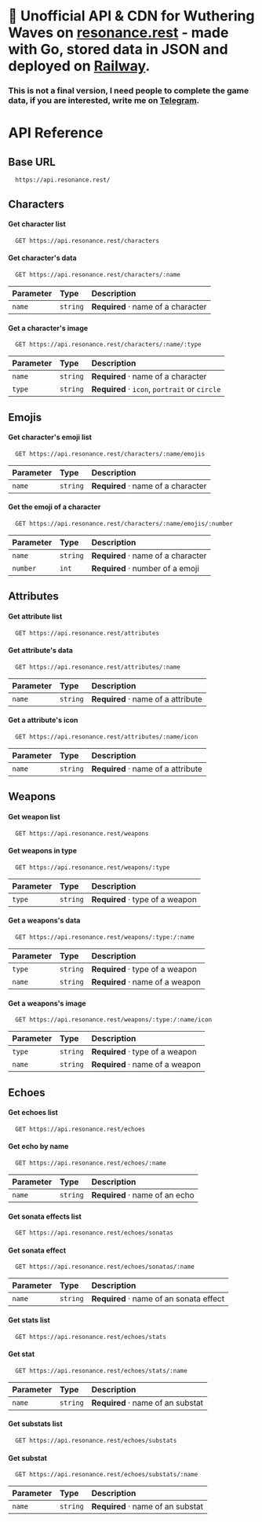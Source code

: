 # 🔗 Unofficial API & CDN for Wuthering Waves on [**resonance.rest**](https://api.resonance.rest) - made with **Go**, stored data in **JSON** and deployed on [**Railway**](https://railway.app).

### This is **not** a final version, I need people to complete the game data, if you are interested, write me on [**Telegram**](https://t.me/whosneksio).


# API Reference

## Base URL

```http
  https://api.resonance.rest/
```

## Characters

#### Get character list

```http
  GET https://api.resonance.rest/characters
```

#### Get character's data

```http
  GET https://api.resonance.rest/characters/:name
```

| Parameter | Type     | Description                          |
| :-------- | :------- | :----------------------------------- |
| `name`    | `string` | **Required** · name of a character   |

#### Get a character's image

```http
  GET https://api.resonance.rest/characters/:name/:type
```

| Parameter | Type     | Description                                    |
| :-------- | :------- | :----------------------------------------------|
| `name`    | `string` | **Required** · name of a character             |
| `type`    | `string` | **Required** · `icon`, `portrait` or `circle`  |

## Emojis

#### Get character's emoji list

```http
  GET https://api.resonance.rest/characters/:name/emojis
```

| Parameter | Type     | Description                          |
| :-------- | :------- | :----------------------------------- |
| `name`    | `string` | **Required** · name of a character   |

#### Get the emoji of a character

```http
  GET https://api.resonance.rest/characters/:name/emojis/:number
```

| Parameter | Type     | Description                          |
| :-------- | :------- | :----------------------------------- |
| `name`    | `string` | **Required** · name of a character   |
| `number`  | `int`    | **Required** · number of a emoji     |

## Attributes

#### Get attribute list

```http
  GET https://api.resonance.rest/attributes
```

#### Get attribute's data

```http
  GET https://api.resonance.rest/attributes/:name
```

| Parameter | Type     | Description                          |
| :-------- | :------- | :----------------------------------- |
| `name`    | `string` | **Required** · name of a attribute   |

#### Get a attribute's icon

```http
  GET https://api.resonance.rest/attributes/:name/icon
```

| Parameter | Type     | Description                          |
| :-------- | :------- | :----------------------------------- |
| `name`    | `string` | **Required** · name of a attribute   |

## Weapons

#### Get weapon list

```http
  GET https://api.resonance.rest/weapons
```

#### Get weapons in type

```http
  GET https://api.resonance.rest/weapons/:type
```

| Parameter | Type     | Description                          |
| :-------- | :------- | :----------------------------------- |
| `type`    | `string` | **Required** · type of a weapon      |

#### Get a weapons's data

```http
  GET https://api.resonance.rest/weapons/:type:/:name
```

| Parameter | Type     | Description                          |
| :-------- | :------- | :----------------------------------- |
| `type`    | `string` | **Required** · type of a weapon      |
| `name`    | `string` | **Required** · name of a weapon      |

#### Get a weapons's image

```http
  GET https://api.resonance.rest/weapons/:type:/:name/icon
```

| Parameter | Type     | Description                          |
| :-------- | :------- | :----------------------------------- |
| `type`    | `string` | **Required** · type of a weapon      |
| `name`    | `string` | **Required** · name of a weapon      |

## Echoes

#### Get echoes list

```http
  GET https://api.resonance.rest/echoes
```

#### Get echo by name

```http
  GET https://api.resonance.rest/echoes/:name
```

| Parameter | Type     | Description                          |
| :-------- | :------- | :----------------------------------- |
| `name`    | `string` | **Required** · name of an echo       |

#### Get sonata effects list

```http
  GET https://api.resonance.rest/echoes/sonatas
```

#### Get sonata effect

```http
  GET https://api.resonance.rest/echoes/sonatas/:name
```

| Parameter | Type     | Description                             |
| :-------- | :------- | :-------------------------------------- |
| `name`    | `string` | **Required** · name of an sonata effect |

#### Get stats list

```http
  GET https://api.resonance.rest/echoes/stats
```

#### Get stat

```http
  GET https://api.resonance.rest/echoes/stats/:name
```

| Parameter | Type     | Description                             |
| :-------- | :------- | :-------------------------------------- |
| `name`    | `string` | **Required** · name of an substat       |

#### Get substats list

```http
  GET https://api.resonance.rest/echoes/substats
```

#### Get substat

```http
  GET https://api.resonance.rest/echoes/substats/:name
```

| Parameter | Type     | Description                             |
| :-------- | :------- | :-------------------------------------- |
| `name`    | `string` | **Required** · name of an substat       |


